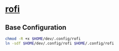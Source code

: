 # [rofi]

## Base Configuration

```bash
chmod -R +x $HOME/dev/.config/rofi
ln -sdf $HOME/dev/.config/rofi $HOME/.config/rofi
```

[rofi]: https://github.com/davatorium/rofi

